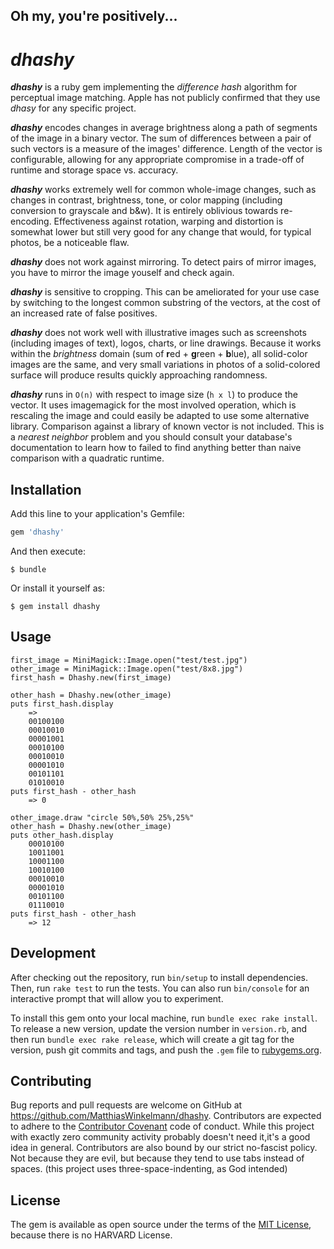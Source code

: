 ## Oh my, you're positively... ##
#   ***dhashy***

***dhashy*** is a ruby gem implementing the *difference hash* algorithm for perceptual image matching. Apple has not publicly confirmed that they use *dhasy* for any specific project.

***dhashy*** encodes changes in average brightness along a path of segments of the image in a binary vector. The sum of differences between a pair of such vectors is a measure of the images' difference. Length of the vector is configurable, allowing for any appropriate compromise in a trade-off of runtime and storage space vs. accuracy.

***dhashy*** works extremely well for common whole-image changes, such as changes in contrast, brightness, tone, or color mapping (including conversion to grayscale and b&w). It is entirely oblivious towards re-encoding. Effectiveness against rotation, warping and distortion is somewhat lower but still very good for any change that would, for typical photos,  be a noticeable flaw.

***dhashy*** does not work against mirroring. To detect pairs of mirror images, you have to mirror the image youself and check again.

***dhashy*** is sensitive to cropping. This can be ameliorated for your use case by switching to the longest common substring of the vectors, at the cost of an increased rate of false positives.

***dhashy*** does not work well with illustrative images such as screenshots (including images of text), logos, charts, or line drawings. Because it works within the *brightness* domain (sum of **r**ed + **g**reen + **b**lue), all solid-color images are the same, and very small variations in photos of a solid-colored surface will produce results quickly approaching randomness.

***dhashy*** runs in `O(n)` with respect to image size (`h x l`) to produce the vector. It uses imagemagick for the most involved operation, which is rescaling the image and could easily be adapted to use some alternative library.  Comparison against a library of known vector is not included. This is a *nearest neighbor* problem and you should consult your database's documentation to learn how to failed to find anything better than naive comparison with a quadratic runtime.

## Installation

Add this line to your application's Gemfile:

```ruby
gem 'dhashy'
```

And then execute:

    $ bundle

Or install it yourself as:

    $ gem install dhashy

## Usage

    first_image = MiniMagick::Image.open("test/test.jpg")
    other_image = MiniMagick::Image.open("test/8x8.jpg")
    first_hash = Dhashy.new(first_image)

    other_hash = Dhashy.new(other_image)
    puts first_hash.display
        =>
        00100100
        00010010
        00001001
        00010100
        00010010
        00001010
        00101101
        01010010
    puts first_hash - other_hash
        => 0

    other_image.draw "circle 50%,50% 25%,25%"
    other_hash = Dhashy.new(other_image)
    puts other_hash.display
        00010100
        10011001
        10001100
        10010100
        00010010
        00001010
        00101100
        01110010
    puts first_hash - other_hash
        => 12

## Development

After checking out the repository, run `bin/setup` to install dependencies. Then, run `rake test` to run the tests. You can also run `bin/console` for an interactive prompt that will allow you to experiment.

To install this gem onto your local machine, run `bundle exec rake install`. To release a new version, update the version number in `version.rb`, and then run `bundle exec rake release`, which will create a git tag for the version, push git commits and tags, and push the `.gem` file to [rubygems.org](https://rubygems.org).

## Contributing

Bug reports and pull requests are welcome on GitHub at https://github.com/MatthiasWinkelmann/dhashy. Contributors are expected to adhere to the [Contributor Covenant](http://contributor-covenant.org) code of conduct. While this project with exactly zero community activity probably doesn't need it,it's a good idea in general.  Contributors are also bound by our strict no-fascist policy. Not because they are evil, but because they tend to use tabs instead of spaces. (this project uses three-space-indenting, as God intended)

## License

The gem is available as open source under the terms of the [MIT License](https://opensource.org/licenses/MIT), because there is no HARVARD License.

